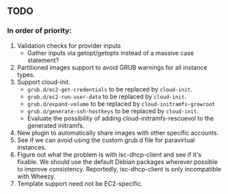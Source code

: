 ## TODO ##

### In order of priority: ###

1. Validation checks for provider inputs
    * Gather inputs via getopt/getopts instead of a massive case statement?
2. Partitioned images support to avoid GRUB warnings for all instance types.
3. Support cloud-init.
    * `grub.d/ec2-get-credentials` to be replaced by `cloud-init`.
    * `grub.d/ec2-run-user-data` to be replaced by `cloud-init`.
    * `grub.d/expand-volume` to be replaced by `cloud-initramfs-growroot`
    * `grub.d/generate-ssh-hostkeys` to be replaced by `cloud-init`.
    * Evaluate the possibility of adding cloud-initramfs-rescuevol to the generated initramfs.
4. New plugin to automatically share images with other specific accounts.
5. See if we can avoid using the custom grub.d file for paravirtual instances.
6. Figure out what the problem is with isc-dhcp-client and see if it's fixable. We should use the default Debian packages wherever possible to improve consistency. Reportedly, isc-dhcp-client is only incompatible with Wheezy.
7. Template support need not be EC2-specific.

